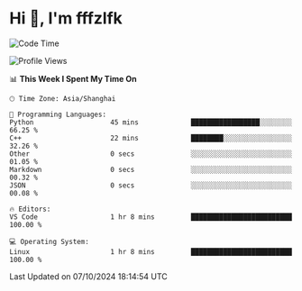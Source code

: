 # Hi 👋, I'm fffzlfk

<!--START_SECTION:waka-->
![Code Time](http://img.shields.io/badge/Code%20Time-971%20hrs%2010%20mins-blue)

![Profile Views](http://img.shields.io/badge/Profile%20Views-0-blue)

📊 **This Week I Spent My Time On** 

```text
🕑︎ Time Zone: Asia/Shanghai

💬 Programming Languages: 
Python                   45 mins             █████████████████░░░░░░░░   66.25 % 
C++                      22 mins             ████████░░░░░░░░░░░░░░░░░   32.26 % 
Other                    0 secs              ░░░░░░░░░░░░░░░░░░░░░░░░░   01.05 % 
Markdown                 0 secs              ░░░░░░░░░░░░░░░░░░░░░░░░░   00.32 % 
JSON                     0 secs              ░░░░░░░░░░░░░░░░░░░░░░░░░   00.08 % 

🔥 Editors: 
VS Code                  1 hr 8 mins         █████████████████████████   100.00 % 

💻 Operating System: 
Linux                    1 hr 8 mins         █████████████████████████   100.00 % 
```


 Last Updated on 07/10/2024 18:14:54 UTC
<!--END_SECTION:waka-->
